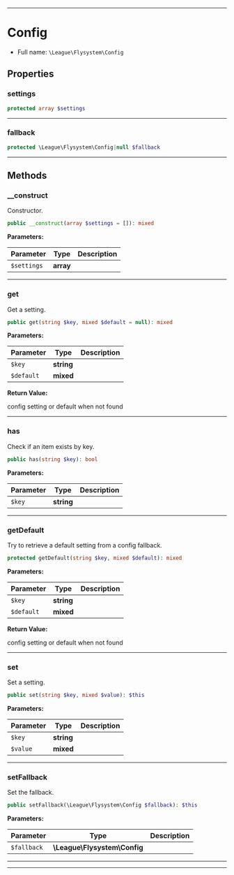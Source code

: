 ***

# Config

* Full name: `\League\Flysystem\Config`

## Properties

### settings

```php
protected array $settings
```

***

### fallback

```php
protected \League\Flysystem\Config|null $fallback
```

***

## Methods

### __construct

Constructor.

```php
public __construct(array $settings = []): mixed
```

**Parameters:**

| Parameter | Type | Description |
|-----------|------|-------------|
| `$settings` | **array** |  |

***

### get

Get a setting.

```php
public get(string $key, mixed $default = null): mixed
```

**Parameters:**

| Parameter | Type | Description |
|-----------|------|-------------|
| `$key` | **string** |  |
| `$default` | **mixed** |  |

**Return Value:**

config setting or default when not found



***

### has

Check if an item exists by key.

```php
public has(string $key): bool
```

**Parameters:**

| Parameter | Type | Description |
|-----------|------|-------------|
| `$key` | **string** |  |

***

### getDefault

Try to retrieve a default setting from a config fallback.

```php
protected getDefault(string $key, mixed $default): mixed
```

**Parameters:**

| Parameter | Type | Description |
|-----------|------|-------------|
| `$key` | **string** |  |
| `$default` | **mixed** |  |

**Return Value:**

config setting or default when not found



***

### set

Set a setting.

```php
public set(string $key, mixed $value): $this
```

**Parameters:**

| Parameter | Type | Description |
|-----------|------|-------------|
| `$key` | **string** |  |
| `$value` | **mixed** |  |

***

### setFallback

Set the fallback.

```php
public setFallback(\League\Flysystem\Config $fallback): $this
```

**Parameters:**

| Parameter | Type | Description |
|-----------|------|-------------|
| `$fallback` | **\League\Flysystem\Config** |  |

***


***

